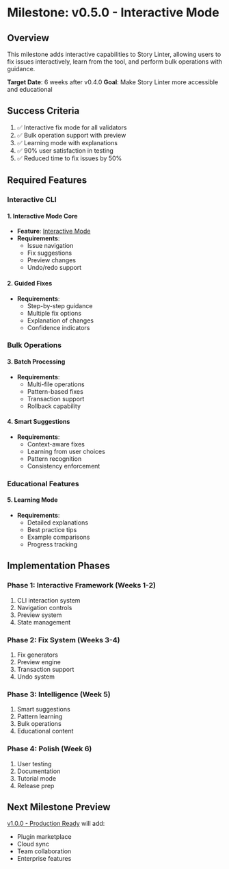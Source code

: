 # Milestone: v0.5.0 - Interactive Mode

## Overview

This milestone adds interactive capabilities to Story Linter, allowing users to fix issues interactively, learn from the tool, and perform bulk operations with guidance.

**Target Date**: 6 weeks after v0.4.0
**Goal**: Make Story Linter more accessible and educational

## Success Criteria

1. ✅ Interactive fix mode for all validators
2. ✅ Bulk operation support with preview
3. ✅ Learning mode with explanations
4. ✅ 90% user satisfaction in testing
5. ✅ Reduced time to fix issues by 50%

## Required Features

### Interactive CLI

#### 1. Interactive Mode Core
- **Feature**: [Interactive Mode](../../features/interactive-mode.md)
- **Requirements**:
  - Issue navigation
  - Fix suggestions
  - Preview changes
  - Undo/redo support

#### 2. Guided Fixes
- **Requirements**:
  - Step-by-step guidance
  - Multiple fix options
  - Explanation of changes
  - Confidence indicators

### Bulk Operations

#### 3. Batch Processing
- **Requirements**:
  - Multi-file operations
  - Pattern-based fixes
  - Transaction support
  - Rollback capability

#### 4. Smart Suggestions
- **Requirements**:
  - Context-aware fixes
  - Learning from user choices
  - Pattern recognition
  - Consistency enforcement

### Educational Features

#### 5. Learning Mode
- **Requirements**:
  - Detailed explanations
  - Best practice tips
  - Example comparisons
  - Progress tracking

## Implementation Phases

### Phase 1: Interactive Framework (Weeks 1-2)
1. CLI interaction system
2. Navigation controls
3. Preview system
4. State management

### Phase 2: Fix System (Weeks 3-4)
1. Fix generators
2. Preview engine
3. Transaction support
4. Undo system

### Phase 3: Intelligence (Week 5)
1. Smart suggestions
2. Pattern learning
3. Bulk operations
4. Educational content

### Phase 4: Polish (Week 6)
1. User testing
2. Documentation
3. Tutorial mode
4. Release prep

## Next Milestone Preview

[v1.0.0 - Production Ready](./v1.0.0-production.md) will add:
- Plugin marketplace
- Cloud sync
- Team collaboration
- Enterprise features